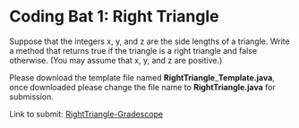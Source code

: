#  Coding Bat 1: Right Triangle

Suppose that the integers x, y, and z are the side lengths of a triangle. Write a method that returns true if the triangle is a right triangle and false otherwise. (You may assume that x, y, and z are positive.)

Please download the template file named **RightTriangle**\_**Template.java**,
once downloaded please change the file name to **RightTriangle.java** for submission.

Link to submit: [RightTriangle\-Gradescope](https://www.gradescope.com/courses/137448/assignments)
